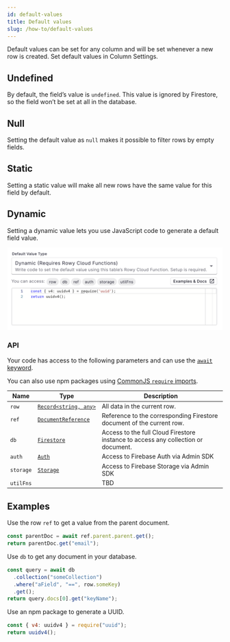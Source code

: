 ```yaml
---
id: default-values
title: Default values
slug: /how-to/default-values
---
```


Default values can be set for any column and will be set whenever a new row is
created. Set default values in Column Settings.

## Undefined

By default, the field’s value is `undefined`. This value is ignored by
Firestore, so the field won’t be set at all in the database.

## Null

Setting the default value as `null` makes it possible to filter rows by empty
fields.

## Static

Setting a static value will make all new rows have the same value for this field
by default.

## Dynamic

Setting a dynamic value lets you use JavaScript code to generate a default field
value.

![default-values](./assets/default-values.png)

### API

Your code has access to the following parameters and can use the
[`await` keyword](https://developer.mozilla.org/en-US/docs/Web/JavaScript/Reference/Operators/await).

You can also use npm packages using
[CommonJS `require` imports](https://nodejs.org/en/knowledge/getting-started/what-is-require/).

| Name      | Type                                                                                                                    | Description                                                                       |
| --------- | ----------------------------------------------------------------------------------------------------------------------- | --------------------------------------------------------------------------------- |
| `row`     | [<code>Record<string,&nbsp;any></code>](https://www.typescriptlang.org/docs/handbook/utility-types.html#recordkeystype) | All data in the current row.                                                      |
| `ref`     | [`DocumentReference`](https://firebase.google.com/docs/reference/node/firebase.firestore.DocumentReference)             | Reference to the corresponding Firestore document of the current row.             |
| `db`      | [`Firestore`](https://firebase.google.com/docs/reference/node/firebase.firestore.Firestore)                             | Access to the full Cloud Firestore instance to access any collection or document. |
| `auth`    | [`Auth`](https://firebase.google.com/docs/reference/admin/node/admin.auth.Auth-1)                                       | Access to Firebase Auth via Admin SDK                                             |
| `storage` | [`Storage`](https://firebase.google.com/docs/reference/admin/node/admin.storage.Storage-1)                              | Access to Firebase Storage via Admin SDK                                          |
| `utilFns` |                                                                                                                         | TBD                                                                               |

## Examples

Use the row `ref` to get a value from the parent document.

```javascript
const parentDoc = await ref.parent.parent.get();
return parentDoc.get("email");
```

Use `db` to get any document in your database.

```javascript
const query = await db
  .collection("someCollection")
  .where("aField", "==", row.someKey)
  .get();
return query.docs[0].get("keyName");
```

Use an npm package to generate a UUID.

```js
const { v4: uuidv4 } = require("uuid");
return uuidv4();
```
